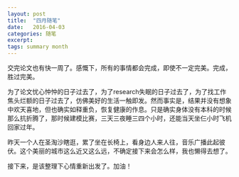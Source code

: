 ```yaml
---
layout: post
title:  "四月随笔"
date:   2016-04-03
categories: 随笔
excerpt: 
tags: summary month
---
```


交完论文也有快一周了。感慨下，所有的事情都会完成，即使不一定完美。完成，胜过完美。

为了论文忧心忡忡的日子过去了，为了research失眠的日子过去了，为了找工作焦头烂额的日子过去了，仿佛美好的生活一触即发。然而事实是，结果并没有想象中欢天喜地，但也确实如释重负，恢复健康的作息。只是确实身体没有本科的时候那么抗折腾了，那时候建模比赛，三天三夜睡三四个小时，还能当天坐仨小时飞机回家过年。

昨天一个人在圣淘沙瞎逛，累了坐在长椅上，看身边人来人往，音乐广播此起彼伏。这个美丽的城市这么近又这么远，不确定接下来会怎么样，我也懒得去想了。

接下来，是该整理下心情重新出发了。加油！